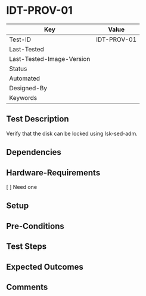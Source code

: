 # IDT-PROV-01
| Key                       | Value                                |
| -----------               | ------------------------------------ |
| Test-ID                   | IDT-PROV-01                          |
| Last-Tested               |                                      |
| Last-Tested-Image-Version |                                      |
| Status                    |                                      |
| Automated                 |                                      |
| Designed-By               |                                      |
| Keywords                  |                                      |

## Test Description

Verify that the disk can be locked using lsk-sed-adm.

## Dependencies

## Hardware-Requirements

[ ] Need one

## Setup

## Pre-Conditions

## Test Steps

## Expected Outcomes

## Comments